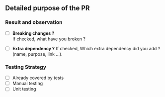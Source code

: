  <!-- Before creating your PR :
 - Have you added a Modification Type Label ?
 - Did you use the trello power up to link your PR and the trello ticket ?
-->

## Detailed purpose of the PR

<!--What existing problem does the PR solve?/
What is the current behavior? -->

### Result and observation

<!--Please describe the new behaviour you’ve introduced. -->
<!-- Add some screenshots or a good gif of the new behavior, if you’ve introduced UI change -->

- [ ] **Breaking changes ?**  
       If checked, what have you broken ?

- [ ] **Extra dependency ?**
      If checked, Which extra dependency did you add ? (name, purpose, link ...).

### Testing Strategy

- [ ] Already covered by tests
- [ ] Manual testing
- [ ] Unit testing
